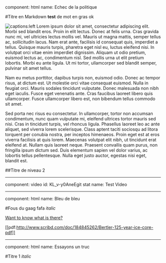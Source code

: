 component: html
name: Echec de la politique

#Titre en Markdown
**test** de mot en gras
ok

![captions:left](/static/captions.png)
Lorem ipsum dolor sit amet, consectetur adipiscing elit. Morbi sed blandit eros. Proin in elit lectus. Donec at felis urna. Cras gravida nunc mi, vel ultricies lectus mollis vel. Mauris ut magna mattis, semper tellus ac, sollicitudin lacus. Nam erat ante, facilisis id consequat quis, imperdiet a tellus. Quisque mauris turpis, pharetra eget nisl eu, luctus eleifend nisi. In volutpat orci vitae enim imperdiet dignissim. Aliquam ut odio pretium, euismod lectus ac, condimentum nisl. Sed mollis urna ut elit pretium lobortis. Morbi eu ante ligula. Ut mi tortor, ullamcorper sed blandit semper, pulvinar sit amet tellus.

Nam eu metus porttitor, dapibus turpis non, euismod odio. Donec ac tempor risus, at dictum est. Ut molestie orci vitae consequat euismod. Nulla in feugiat orci. Mauris sodales tincidunt vulputate. Donec malesuada non nibh eget iaculis. Fusce eget venenatis ante. Cras faucibus laoreet libero quis ullamcorper. Fusce ullamcorper libero est, non bibendum tellus commodo sit amet.

Sed porta nec risus eu consectetur. In ullamcorper, tortor non accumsan condimentum, nunc quam vulputate mi, eleifend ultrices tortor mauris sed nisi. Cras in tincidunt turpis, vel rhoncus ligula. Phasellus laoreet leo ac ante aliquet, sed viverra lorem scelerisque. Class aptent taciti sociosqu ad litora torquent per conubia nostra, per inceptos himenaeos. Proin eget est at eros viverra facilisis at quis lorem. Maecenas volutpat elit nibh, ut tincidunt erat eleifend at. Nullam quis laoreet neque. Praesent convallis quam purus, non fringilla ipsum dictum sed. Duis elementum sapien vel dolor varius, ac lobortis tellus pellentesque. Nulla eget justo auctor, egestas nisi eget, blandit est.

##Titre de niveau 2

* * *

component: video
id: KL_v-y0AneEgit stat
name: Test Video

* * *

component: html
name: Bleu de bleu

#Fous du gaag
fafa *italic*

[Want to know what is there?](http://google.com)

[[pdf:http://www.scribd.com/doc/184845262/Bertler-125-year-ice-core-pdf]]

* * *
component: html
name: Essayons un truc

#Titre 1
*italic*
